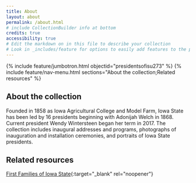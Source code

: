 ```yaml
---
title: About
layout: about
permalink: /about.html
# include CollectionBuilder info at bottom
credits: true
accessibility: true
# Edit the markdown on in this file to describe your collection
# Look in _includes/feature for options to easily add features to the page
---
```


{% include feature/jumbotron.html objectid="presidentsofisu273" %} 
{% include feature/nav-menu.html sections="About the collection;Related resources" %}

## About the collection

Founded in 1858 as Iowa Agricultural College and Model Farm, Iowa State has been led by 16 presidents beginning with Adonijah Welch in 1868. Current president Wendy Wintersteen began her term in 2017. The collection includes inaugural addresses and programs, photographs of inauguration and installation ceremonies, and portraits of Iowa State presidents.

## Related resources

[First Families of Iowa State](https://n2t.net/ark:/87292/w95q4rm75){:target="_blank" rel="noopener"}